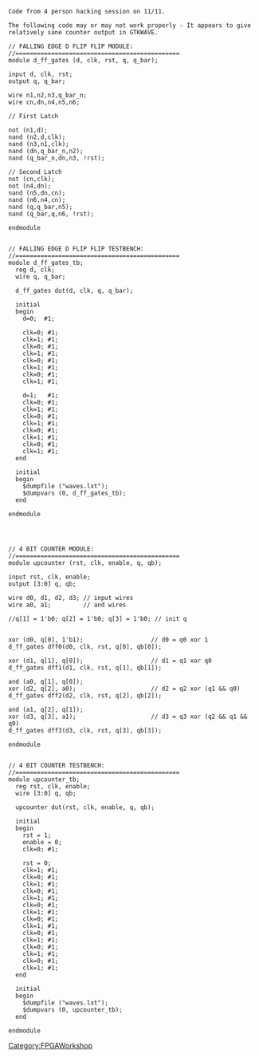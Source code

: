     Code from 4 person hacking session on 11/11.

    The following code may or may not work properly - It appears to give relatively sane counter output in GTKWAVE.

    // FALLING EDGE D FLIP FLIP MODULE:
    //==============================================
    module d_ff_gates (d, clk, rst, q, q_bar);

    input d, clk, rst;
    output q, q_bar;

    wire n1,n2,n3,q_bar_n;
    wire cn,dn,n4,n5,n6;

    // First Latch

    not (n1,d);
    nand (n2,d,clk);
    nand (n3,n1,clk);
    nand (dn,q_bar_n,n2);
    nand (q_bar_n,dn,n3, !rst);

    // Second Latch
    not (cn,clk);
    not (n4,dn);
    nand (n5,dn,cn);
    nand (n6,n4,cn);
    nand (q,q_bar,n5);
    nand (q_bar,q,n6, !rst);

    endmodule


    // FALLING EDGE D FLIP FLIP TESTBENCH:
    //==============================================
    module d_ff_gates_tb;
      reg d, clk;
      wire q, q_bar;

      d_ff_gates dut(d, clk, q, q_bar);

      initial
      begin
        d=0;  #1;

        clk=0; #1;
        clk=1; #1;
        clk=0; #1;
        clk=1; #1;
        clk=0; #1;
        clk=1; #1;
        clk=0; #1;
        clk=1; #1;

        d=1;   #1;
        clk=0; #1;
        clk=1; #1;
        clk=0; #1;
        clk=1; #1;
        clk=0; #1;
        clk=1; #1;
        clk=0; #1;
        clk=1; #1;
      end

      initial
      begin
        $dumpfile ("waves.lxt");
        $dumpvars (0, d_ff_gates_tb);
      end

    endmodule




    // 4 BIT COUNTER MODULE:
    //==============================================
    module upcounter (rst, clk, enable, q, qb);

    input rst, clk, enable;
    output [3:0] q, qb;

    wire d0, d1, d2, d3; // input wires
    wire a0, a1;         // and wires

    //q[1] = 1'b0; q[2] = 1'b0; q[3] = 1'b0; // init q


    xor (d0, q[0], 1'b1);                   // d0 = q0 xor 1
    d_ff_gates dff0(d0, clk, rst, q[0], qb[0]);

    xor (d1, q[1], q[0]);                   // d1 = q1 xor q0
    d_ff_gates dff1(d1, clk, rst, q[1], qb[1]);

    and (a0, q[1], q[0]);
    xor (d2, q[2], a0);                     // d2 = q2 xor (q1 && q0)
    d_ff_gates dff2(d2, clk, rst, q[2], qb[2]);

    and (a1, q[2], q[1]);
    xor (d3, q[3], a1);                     // d3 = q3 xor (q2 && q1 && q0)
    d_ff_gates dff3(d3, clk, rst, q[3], qb[3]);

    endmodule


    // 4 BIT COUNTER TESTBENCH:
    //==============================================
    module upcounter_tb;
      reg rst, clk, enable;
      wire [3:0] q, qb;

      upcounter dut(rst, clk, enable, q, qb);

      initial
      begin
        rst = 1;
        enable = 0;
        clk=0; #1;

        rst = 0;
        clk=1; #1;
        clk=0; #1;
        clk=1; #1;
        clk=0; #1;
        clk=1; #1;
        clk=0; #1;
        clk=1; #1;
        clk=0; #1;
        clk=1; #1;
        clk=0; #1;
        clk=1; #1;
        clk=0; #1;
        clk=1; #1;
        clk=0; #1;
        clk=1; #1;
      end

      initial
      begin
        $dumpfile ("waves.lxt");
        $dumpvars (0, upcounter_tb);
      end

    endmodule

[Category:FPGAWorkshop](Category:FPGAWorkshop "wikilink")